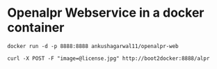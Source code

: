 # Openalpr Webservice in a docker container

```
docker run -d -p 8888:8888 ankushagarwal11/openalpr-web

curl -X POST -F "image=@license.jpg" http://boot2docker:8888/alpr
```
